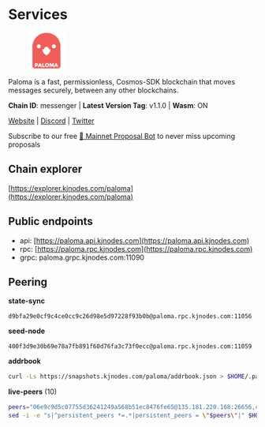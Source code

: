 # Services

<figure><img src="https://raw.githubusercontent.com/kj89/cosmos-images/main/logos/paloma.png" alt=""><figcaption></figcaption></figure>

Paloma is a fast, permissionless, Cosmos-SDK blockchain that  moves messages securely, between any other blockchains.

**Chain ID**: messenger | **Latest Version Tag**: v1.1.0 | **Wasm**: ON

[Website](https://www.palomachain.com) | [Discord](https://discord.gg/tKVFpfdSw4) | [Twitter](https://twitter.com/paloma_chain)



Subscribe to our free [🤖 Mainnet Proposal Bot](https://t.me/kjnodes_proposal_bot) to never miss upcoming proposals


## Chain explorer
[https://explorer.kjnodes.com/paloma](https://explorer.kjnodes.com/paloma)

## Public endpoints

* api: [https://paloma.api.kjnodes.com](https://paloma.api.kjnodes.com)
* rpc: [https://paloma.rpc.kjnodes.com](https://paloma.rpc.kjnodes.com)
* grpc: paloma.grpc.kjnodes.com:11090

## Peering

**state-sync**

```text
d9bfa29e0cf9c4ce0cc9c26d98e5d97228f93b0b@paloma.rpc.kjnodes.com:11056
```

**seed-node**

```text
400f3d9e30b69e78a7fb891f60d76fa3c73f0ecc@paloma.rpc.kjnodes.com:11059
```

**addrbook**
```bash
curl -Ls https://snapshots.kjnodes.com/paloma/addrbook.json > $HOME/.paloma/config/addrbook.json
```

**live-peers** (10)
```bash
peers="06e9c9d5c07755d36241249a568b51ec8476fe65@135.181.220.168:26656,cb8a1e9e12ac06dbd565311137f6c93d66fd96f8@104.167.221.18:26656,0bcc8119877ba0c701cd230e35c5477da2657bef@5.78.102.204:26656,0c5156a1b644d05c0601063e55984a1909321e29@144.76.97.251:45656,2c6772b11c1f9eff2a923eb2bf808543cdd501c5@79.143.179.196:26656,e5bee82a116c174abf0981c20c34d0e13a7f6c1d@81.0.221.57:26656,7eae755c119f538e0dc99f3c37289de628bc9526@209.182.239.169:26656,ff09fa406702cb607a0ca7389d5c1ccf9d09c8b3@65.109.53.22:54056,dfa0d66a3713bf6b49bc509a2a4fc75bee042a30@23.88.77.188:20009,d9bfa29e0cf9c4ce0cc9c26d98e5d97228f93b0b@65.109.88.38:11056"
sed -i -e "s|^persistent_peers *=.*|persistent_peers = \"$peers\"|" $HOME/.paloma/config/config.toml
```

